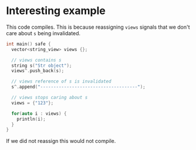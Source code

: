 # Interesting example

This code compiles. This is because reassigning `views` signals that we don't care about `s` being invalidated.

```c++
int main() safe {
  vector<string_view> views {};

  // views contains s
  string s("Str object");
  views^.push_back(s);

  // views reference of s is invalidated
  s^.append("-------------------------------------");

  // views stops caring about s
  views = {"123"};

  for(auto i : views) {
    println(i);
  }
}
```

If we did not reassign this would not compile.

